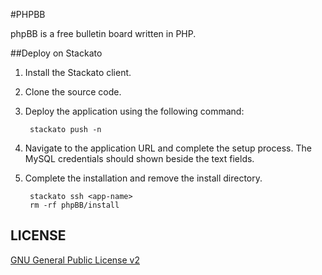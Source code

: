 #PHPBB

phpBB is a free bulletin board written in PHP.

##Deploy on Stackato

1. Install the Stackato client.
2. Clone the source code.
3. Deploy the application using the following command:

        stackato push -n

4. Navigate to the application URL and complete the setup process. The MySQL credentials should shown beside the text fields.
5. Complete the installation and remove the install directory.

        stackato ssh <app-name>
        rm -rf phpBB/install

## LICENSE

[GNU General Public License v2](http://opensource.org/licenses/gpl-2.0.php)
